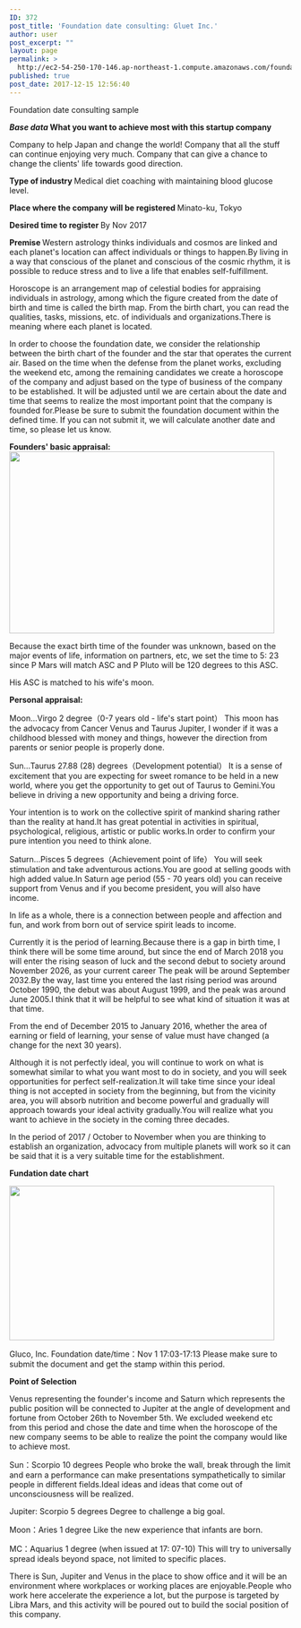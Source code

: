 ```yaml
---
ID: 372
post_title: 'Foundation date consulting: Gluet Inc.'
author: user
post_excerpt: ""
layout: page
permalink: >
  http://ec2-54-250-170-146.ap-northeast-1.compute.amazonaws.com/foundation-date-consulting-gluet-inc/
published: true
post_date: 2017-12-15 12:56:40
---
```

Foundation date consulting sample

<b><em>Base data</em>
</b><b>What you want to achieve most with this startup company</b>

Company to help Japan and change the world!
Company that all the stuff can continue enjoying very much.
Company that can give a chance to change the clients' life towards good direction.

<b>Type of industry
</b>Medical diet coaching with maintaining blood glucose level.

<b>Place where the company will be registered
</b>Minato-ku, Tokyo

<b>Desired time to register
</b>By Nov 2017

<b>Premise
</b>Western astrology thinks individuals and cosmos are linked and each planet's location can affect individuals or things to happen.By living in a way that conscious of the planet and conscious of the cosmic rhythm, it is possible to reduce stress and to live a life that enables self-fulfillment.

Horoscope is an arrangement map of celestial bodies for appraising individuals in astrology, among which the figure created from the date of birth and time is called the birth map. From the birth chart, you can read the qualities, tasks, missions, etc. of individuals and organizations.There is meaning where each planet is located.

In order to choose the foundation date, we consider the relationship between the birth chart of the founder and the star that operates the current air. Based on the time when the defense from the planet works, excluding the weekend etc, among the remaining candidates we create a horoscope of the company and adjust based on the type of business of the company to be established. It will be adjusted until we are certain about the date and time that seems to realize the most important point that the company is founded for.Please be sure to submit the foundation document within the defined time. If you can not submit it, we will calculate another date and time, so please let us know.

<b>Founders' basic appraisal:</b>
<img class="alignnone  wp-image-373" src="http://ec2-54-250-170-146.ap-northeast-1.compute.amazonaws.com/wp-content/uploads/2017/12/jan_takahashi3.png" alt="" width="473" height="325" />

Because the exact birth time of the founder was unknown, based on the major events of life, information on partners, etc, we set the time to 5: 23 since P Mars will match ASC and P Pluto will be 120 degrees to this ASC.

His ASC is matched to his wife's moon.

<b>Personal appraisal:</b>

Moon...Virgo 2 degree（0-7 years old - life's start point）
This moon has the advocacy from Cancer Venus and Taurus Jupiter, I wonder if it was a childhood blessed with money and things, however the direction from parents or senior people is properly done.

Sun...Taurus 27.88 (28) degrees（Development potential）
It is a sense of excitement that you are expecting for sweet romance to be held in a new world, where you get the opportunity to get out of Taurus to Gemini.You believe in driving a new opportunity and being a driving force.

Your intention is to work on the collective spirit of mankind sharing rather than the reality at hand.It has great potential in activities in spiritual, psychological, religious, artistic or public works.In order to confirm your pure intention you need to think alone.

Saturn...Pisces 5 degrees（Achievement point of life）
You will seek stimulation and take adventurous actions.You are good at selling goods with high added value.In Saturn age period (55 - 70 years old) you can receive support from Venus and if you become president, you will also have income.

In life as a whole, there is a connection between people and affection and fun, and work from born out of service spirit leads to income.

Currently it is the period of learning.Because there is a gap in birth time, I think there will be some time around, but since the end of March 2018 you will enter the rising season of luck and the second debut to society around November 2026, as your current career The peak will be around September 2032.By the way, last time you entered the last rising period was around October 1990, the debut was about August 1999, and the peak was around June 2005.I think that it will be helpful to see what kind of situation it was at that time.

From the end of December 2015 to January 2016, whether the area of earning or field of learning, your sense of value must have changed (a change for the next 30 years).

Although it is not perfectly ideal, you will continue to work on what is somewhat similar to what you want most to do in society, and you will seek opportunities for perfect self-realization.It will take time since your ideal thing is not accepted in society from the beginning, but from the vicinity area, you will absorb nutrition and become powerful and gradually will approach towards your ideal activity gradually.You will realize what you want to achieve in the society in the coming three decades.

In the period of 2017 / October to November when you are thinking to establish an organization, advocacy from multiple planets will work so it can be said that it is a very suitable time for the establishment.

<b>Fundation date chart</b>

<img class="alignnone  wp-image-374" src="http://ec2-54-250-170-146.ap-northeast-1.compute.amazonaws.com/wp-content/uploads/2017/12/gluco3.png" alt="" width="473" height="276" />

Gluco, Inc.
Foundation date/time：Nov 1 17:03-17:13
Please make sure to submit the document and get the stamp within this period.

<strong>Point of Selection</strong>

Venus representing the founder's income and Saturn which represents the public position will be connected to Jupiter at the angle of development and fortune from October 26th to November 5th. We excluded weekend etc from this period and chose the date and time when the horoscope of the new company seems to be able to realize the point the company would like to achieve most.

Sun：Scorpio 10 degrees
People who broke the wall, break through the limit and earn a performance can make presentations sympathetically to similar people in different fields.Ideal ideas and ideas that come out of unconsciousness will be realized.

Jupiter: Scorpio 5 degrees
Degree to challenge a big goal.

Moon：Aries 1 degree
Like the new experience that infants are born.

MC：Aquarius 1 degree (when issued at 17: 07-10)
This will try to universally spread ideals beyond space, not limited to specific places.

There is Sun, Jupiter and Venus in the place to show office and it will be an environment where workplaces or working places are enjoyable.People who work here accelerate the experience a lot, but the purpose is targeted by Libra Mars, and this activity will be poured out to build the social position of this company.